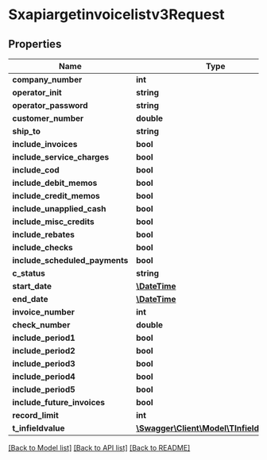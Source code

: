 # Sxapiargetinvoicelistv3Request

## Properties
Name | Type | Description | Notes
------------ | ------------- | ------------- | -------------
**company_number** | **int** |  | [optional] 
**operator_init** | **string** |  | [optional] 
**operator_password** | **string** |  | [optional] 
**customer_number** | **double** |  | [optional] 
**ship_to** | **string** |  | [optional] 
**include_invoices** | **bool** |  | [optional] 
**include_service_charges** | **bool** |  | [optional] 
**include_cod** | **bool** |  | [optional] 
**include_debit_memos** | **bool** |  | [optional] 
**include_credit_memos** | **bool** |  | [optional] 
**include_unapplied_cash** | **bool** |  | [optional] 
**include_misc_credits** | **bool** |  | [optional] 
**include_rebates** | **bool** |  | [optional] 
**include_checks** | **bool** |  | [optional] 
**include_scheduled_payments** | **bool** |  | [optional] 
**c_status** | **string** |  | [optional] 
**start_date** | [**\DateTime**](\DateTime.md) |  | [optional] 
**end_date** | [**\DateTime**](\DateTime.md) |  | [optional] 
**invoice_number** | **int** |  | [optional] 
**check_number** | **double** |  | [optional] 
**include_period1** | **bool** |  | [optional] 
**include_period2** | **bool** |  | [optional] 
**include_period3** | **bool** |  | [optional] 
**include_period4** | **bool** |  | [optional] 
**include_period5** | **bool** |  | [optional] 
**include_future_invoices** | **bool** |  | [optional] 
**record_limit** | **int** |  | [optional] 
**t_infieldvalue** | [**\Swagger\Client\Model\TInfieldvalueReq**](TInfieldvalueReq.md) |  | [optional] 

[[Back to Model list]](../README.md#documentation-for-models) [[Back to API list]](../README.md#documentation-for-api-endpoints) [[Back to README]](../README.md)


